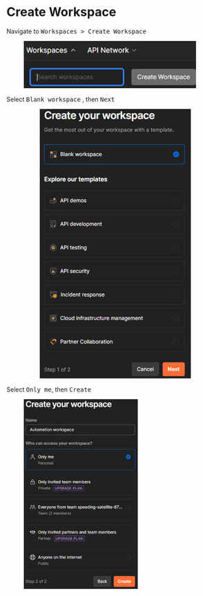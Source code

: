 # Create Workspace

Navigate to <kbd>Workspaces > Create Workspace</kbd>

<figure><img src="../../.gitbook/assets/image (9) (1).png" alt="" width="399"><figcaption></figcaption></figure>

Select <kbd>Blank workspace</kbd> , then <kbd>Next</kbd>&#x20;

<p align="center"> <img src="../../.gitbook/assets/image (10) (1).png" alt=""></p>

Select <kbd>Only me</kbd>, then <kbd>Create</kbd>

<figure><img src="../../.gitbook/assets/image (11) (1).png" alt="" width="264"><figcaption></figcaption></figure>
